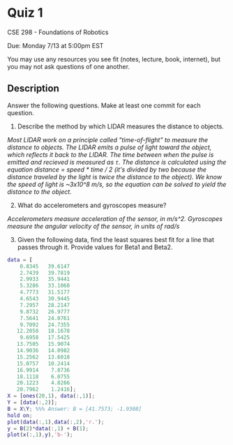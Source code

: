 # Quiz 1

CSE 298 - Foundations of Robotics

Due: Monday 7/13 at 5:00pm EST

You may use any resources you see fit (notes, lecture, book, internet), but you may not ask questions of one another.

## Description

Answer the following questions. Make at least one commit for each question.

1. Describe the method by which LIDAR measures the distance to objects.

*Most LIDAR work on a principle called "time-of-flight" to measure the distance to objects. The LIDAR emits a pulse of light toward the object, which reflects it back to the LIDAR. The time between when the pulse is emitted and recieved is measured as `t`. The distance is calculated using the equation distance = speed * time / 2 (it's divided by two because the distance traveled by the light is twice the distance to the object). We know the speed of light is ~3x10^8 m/s, so the equation can be solved to yield the distance to the object.*

2. What do accelerometers and gyroscopes measure?

*Accelerometers measure acceleration of the sensor, in m/s^2. Gyroscopes measure the angular velocity of the sensor, in units of rad/s*

3. Given the following data, find the least squares best fit for a line that passes through it. Provide values for Beta1 and Beta2.

```Matlab
data = [    
    0.8345   39.6147
    2.7439   39.7819
    2.9933   35.9441
    5.3286   33.1060
    4.7773   31.5177
    4.6543   30.9445
    7.2957   28.2147
    9.8732   26.9777
    7.5641   24.0761
    9.7092   24.7355
   12.2058   18.1678
    9.6958   17.5425
   13.7505   15.9074
   14.9036   14.0982
   15.2562   13.6018
   15.0757   10.2414
   16.9914    7.8736
   18.1118    6.0755
   20.1223    4.8266
   20.7962    1.2416];
X = [ones(20,1), data(:,1)];   
Y = [data(:,2)];
B = X\Y; %%% Answer: B = [41.7573; -1.9308]
hold on;
plot(data(:,1),data(:,2),'r.');
y = B(2)*data(:,1) + B(1);
plot(x(:,1),y),'b-');
```   
